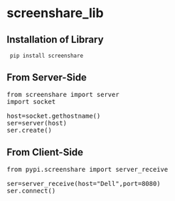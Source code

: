 # screenshare_lib

## Installation of Library
<pre><code> pip install screenshare </code></pre>

## From Server-Side
<pre lang='sh'>
from screenshare import server
import socket

host=socket.gethostname()
ser=server(host)
ser.create()
</pre>

## From Client-Side
<pre lang='sh'>
from pypi.screenshare import server_receive
  
ser=server_receive(host="Dell",port=8080)
ser.connect()
</pre>

